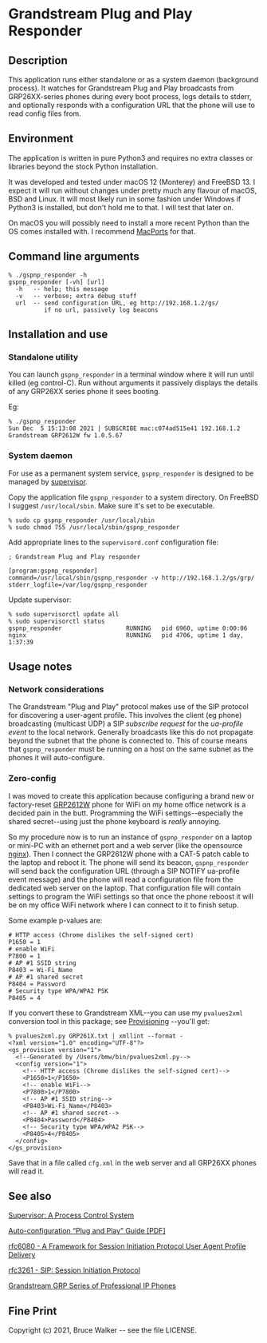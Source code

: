 # Grandstream Plug and Play Responder
## Description

This application runs either standalone or as a system daemon
(background process). It watches for Grandstream Plug and Play
broadcasts from GRP26XX-series phones during every boot process,
logs details to stderr, and optionally responds with a configuration
URL that the phone will use to read config files from.

## Environment

The application is written in pure Python3 and requires no extra
classes or libraries beyond the stock Python installation.

It was developed and tested under macOS 12 (Monterey) and FreeBSD
13.  I expect it will run without changes under pretty much any
flavour of macOS, BSD and Linux. It will most likely run in some
fashion under Windows if Python3 is installed, but don't hold me
to that.  I will test that later on.

On macOS you will possibly need to install a more recent Python than
the OS comes installed with. I recommend
[MacPorts](https://www.macports.org/)
for that.

## Command line arguments
```
% ./gspnp_responder -h
gspnp_responder [-vh] [url]
  -h   -- help; this message
  -v   -- verbose; extra debug stuff
  url  -- send configuration URL, eg http://192.168.1.2/gs/
          if no url, passively log beacons
```

## Installation and use
### Standalone utility

You can launch `gspnp_responder` in a terminal window where it will
run until killed (eg control-C). Run without arguments it passively
displays the details of any GRP26XX series phone it sees booting.

Eg:
```
% ./gspnp_responder
Sun Dec  5 15:13:08 2021 | SUBSCRIBE mac:c074ad515e41 192.168.1.2 Grandstream GRP2612W fw 1.0.5.67
```

### System daemon

For use as a permanent system service, `gspnp_responder` is designed to be
managed by [supervisor](http://supervisord.org/).

Copy the application file `gspnp_responder` to a system directory.
On FreeBSD I suggest `/usr/local/sbin`. Make sure it's set to be
executable.
```
% sudo cp gspnp_responder /usr/local/sbin
% sudo chmod 755 /usr/local/sbin/gspnp_responder
```

Add appropriate lines to the `supervisord.conf` configuration file:
```
; Grandstream Plug and Play responder

[program:gspnp_responder]
command=/usr/local/sbin/gspnp_responder -v http://192.168.1.2/gs/grp/
stderr_logfile=/var/log/gspnp_responder
```

Update supervisor:
```
% sudo supervisorctl update all
% sudo supervisorctl status
gspnp_responder                  RUNNING   pid 6960, uptime 0:00:06
nginx                            RUNNING   pid 4706, uptime 1 day, 1:37:39
```

## Usage notes

### Network considerations
The Grandstream "Plug and Play" protocol makes use of the SIP
protocol for discovering a user-agent profile. This involves the
client (eg phone) broadcasting (multicast UDP) a SIP *subscribe request*
for the *ua-profile event* to the local network.  Generally broadcasts
like this do not propagate beyond the subnet that the phone is
connected to. This of course means that `gspnp_responder` must
be running on a host on the same subnet as the phones it will
auto-configure.

### Zero-config
I was moved to create this application because configuring a brand
new or factory-reset
[GRP2612W](https://www.grandstream.com/products/ip-voice-telephony/carrier-grade-ip-phones/grp-series-professional-ip-phones/product/grp2612-p-w?hsLang=en)
phone for WiFi on my home office network is a decided
pain in the butt. Programming the WiFi settings--especially the
shared secret--using just the phone keyboard is *really* annoying.

So my procedure now is to run an instance of `gspnp_responder` on
a laptop or mini-PC with an ethernet port and a web server
(like the opensource [nginx](https://nginx.org/)).
Then I connect the GRP2612W phone with a CAT-5 patch cable to the
laptop and reboot it.  The phone will send its beacon, `gspnp_responder`
will send back the configuration URL (through a SIP NOTIFY ua-profile
event message) and the phone will read a configuration file from
the dedicated web server on the laptop. That configuration file
will contain settings to program the WiFi settings so that once the
phone reboost it will be on my office WiFi network where I can
connect to it to finish setup.

Some example p-values are:
```
# HTTP access (Chrome dislikes the self-signed cert)
P1650 = 1
# enable WiFi
P7800 = 1
# AP #1 SSID string
P8403 = Wi-Fi_Name
# AP #1 shared secret
P8404 = Password
# Security type WPA/WPA2 PSK
P8405 = 4
```

If you convert these to Grandstream XML--you can use my `pvalues2xml`
conversion tool in this package; see
[Provisioning](https://github.com/brucemwalker/gs_tools/tree/main/provisioning)
--you'll get:
```
% pvalues2xml.py GRP261X.txt | xmllint --format -
<?xml version="1.0" encoding="UTF-8"?>
<gs_provision version="1">
  <!--Generated by /Users/bmw/bin/pvalues2xml.py-->
  <config version="1">
    <!-- HTTP access (Chrome dislikes the self-signed cert)-->
    <P1650>1</P1650>
    <!-- enable WiFi-->
    <P7800>1</P7800>
    <!-- AP #1 SSID string-->
    <P8403>Wi-Fi_Name</P8403>
    <!-- AP #1 shared secret-->
    <P8404>Password</P8404>
    <!-- Security type WPA/WPA2 PSK-->
    <P8405>4</P8405>
  </config>
</gs_provision>
```

Save that in a file called `cfg.xml` in the web server and all
GRP26XX phones will read it.

## See also

[Supervisor: A Process Control System](http://supervisord.org/)

[Auto-configuration “Plug and Play” Guide [PDF]](https://www.grandstream.com/hubfs/Product_Documentation/GRP2600_Plug_and_Play_Guide.pdf?hsLang=en)

[rfc6080 - A Framework for Session Initiation Protocol User Agent Profile Delivery](https://datatracker.ietf.org/doc/html/rfc6080)

[rfc3261 - SIP: Session Initiation Protocol](https://datatracker.ietf.org/doc/html/rfc3261)

[Grandstream GRP Series of Professional IP Phones](https://www.grandstream.com/products/ip-voice-telephony/carrier-grade-ip-phones?hsLang=en)

## Fine Print

Copyright (c) 2021, Bruce Walker -- see the file LICENSE.

